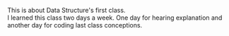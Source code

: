 This is about Data Structure's first class.  
I learned this class two days a week. One day for hearing explanation and another day for coding last class conceptions.
